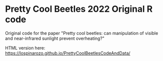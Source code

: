 # Pretty Cool Beetles 2022 Original R code

Original code for the paper "Pretty cool beetles: can manipulation of visible and near-infrared sunlight prevent overheating?"

HTML version here: https://lospinarozo.github.io/PrettyCoolBeetlesCodeAndData/ 
